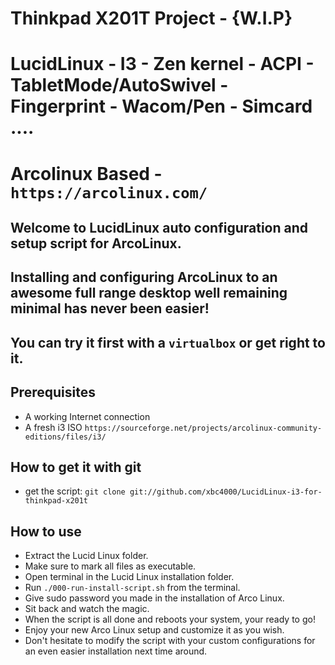 # Thinkpad X201T Project - {W.I.P}
# LucidLinux - I3 - Zen kernel - ACPI - TabletMode/AutoSwivel - Fingerprint - Wacom/Pen - Simcard ....
# Arcolinux Based - `https://arcolinux.com/`

## Welcome to LucidLinux auto configuration and setup script for ArcoLinux.
## Installing and configuring ArcoLinux to an awesome full range desktop well remaining minimal has never been easier!
## You can try it first with a `virtualbox` or get right to it.

## Prerequisites

- A working Internet connection
- A fresh i3 ISO `https://sourceforge.net/projects/arcolinux-community-editions/files/i3/`

## How to get it with git
- get the script: `git clone git://github.com/xbc4000/LucidLinux-i3-for-thinkpad-x201t`

## How to use
- Extract the Lucid Linux folder.
- Make sure to mark all files as executable.
- Open terminal in the Lucid Linux installation folder.
- Run `./000-run-install-script.sh` from the terminal.
- Give sudo password you made in the installation of Arco Linux.
- Sit back and watch the magic.
- When the script is all done and reboots your system, your ready to go!
- Enjoy your new Arco Linux setup and customize it as you wish.
- Don't hesitate to modify the script with your custom configurations for an even easier installation next time around.
